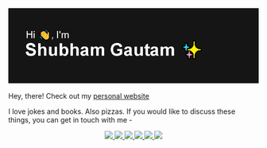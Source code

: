 <img src="https://github.com/ishubham21/ishubham21/blob/master/resources/banner.png" alt="Hello world">

Hey, there! Check out my [personal website](https://shubhamgautam.in)

I love jokes and books. Also pizzas. If you would like to discuss these things, you can get in touch with me - 

<p align="center">
  <a href= "https://github.com/ishubham21/">
    <img src="https://img.icons8.com/material-outlined/30/689d6a/source-code.png"/>
  </a>
  <a href= "https://www.linkedin.com/in/ishubham21/">
    <img src="https://img.icons8.com/material-outlined/30/689d6a/linkedin.png"/>
  </a>
  <a href= "https://twitter.com/ishubham6">
    <img src="https://img.icons8.com/material-outlined/30/689d6a/twitter.png"/>
  </a>
  <a href="https://resume.shubhamgautam.in">
    <img src="https://img.icons8.com/material-outlined/30/689d6a/parse-from-clipboard.png"/>
  </a>
  <a href="mailto:ishubham2101@gmail.com">
    <img src="https://img.icons8.com/ios-glyphs/30/689d6a/physics.png"/>
  </a>
  <a href="https://medium.com/@ishubham21">
    <img src="https://img.icons8.com/ios-filled/30/689d6a/medium-new.png"/>
  </a>
</p>
